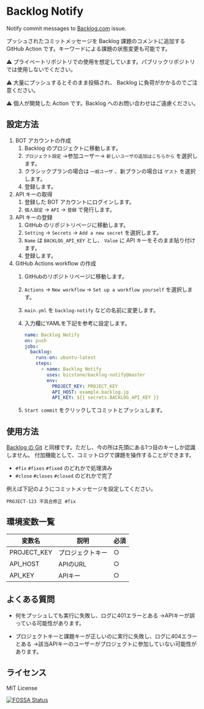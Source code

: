 # Backlog Notify

Notify commit messages to [Backlog.com](https://backlog.com/) issue.

プッシュされたコミットメッセージを Backlog 課題のコメントに追加する GitHub Action です。キーワードによる課題の状態変更も可能です。

:warning: プライベートリポジトリでの使用を想定しています。パブリックリポジトリでは使用しないでください。

:warning: 大量にプッシュするとそのまま投稿され、 Backlog に負荷がかかるのでご注意ください。

:warning: 個人が開発した Action です。Backlog へのお問い合わせはご遠慮ください。

## 設定方法

1. BOT アカウントの作成
    1. Backlog のプロジェクトに移動します。
    1. `プロジェクト設定` →参加ユーザー→ `新しいユーザの追加はこちらから` を選択します。
    1. クラシックプランの場合は `一般ユーザ` 、新プランの場合は `ゲスト` を選択します。
    1. 登録します。
1. API キーの取得
    1. 登録した BOT アカウントにログインします。
    1. `個人設定` → `API` → `登録` で発行します。
1. API キーの登録
    1. GitHub のリポジトリページに移動します。
    1. `Setting` → `Secrets` → `Add a new secret` を選択します。
    1. `Name` は `BACKLOG_API_KEY` とし、 `Value` に API キーをそのまま貼り付けます。
    1. 登録します。
1. GitHub Actions workflow の作成
    1. GitHubのリポジトリページに移動します。
    1. `Actions` → `New workflow` → `Set up a workflow yourself` を選択します。
    1. `main.yml` を `backlog-notify` などの名前に変更します。
    1. 入力欄にYAMLを下記を参考に設定します。

        ```yaml
        name: Backlog Notify
        on: push
        jobs:
          backlog:
            runs-on: ubuntu-latest
            steps:
              - name: Backlog Notify
                uses: bicstone/backlog-notify@master
                env:
                  PROJECT_KEY: PROJECT_KEY
                  API_HOST: example.backlog.jp
                  API_KEY: ${{ secrets.BACKLOG_API_KEY }}
        ```

    1. `Start commit` をクリックしてコミットとプッシュします。

## 使用方法

[Backlog の Git](https://support-ja.backlog.com/hc/ja/articles/360035640734#Git_%E3%81%AE%E3%82%B3%E3%83%9F%E3%83%83%E3%83%88%E3%83%AD%E3%82%B0%E3%81%A7%E3%81%AE%E8%AA%B2%E9%A1%8C%E3%81%AE%E6%93%8D%E4%BD%9C) と同様です。ただし、今の所は先頭にある1つ目のキーしか認識しません。
付加機能として、コミットログで課題を操作することができます。

* `#fix` `#fixes` `#fixed` のどれかで処理済み
* `#close` `#closes` `#closed` のどれかで完了

例えば下記のようにコミットメッセージを設定してください。

```
PROJECT-123 不具合修正 #fix
```

## 環境変数一覧

|変数名|説明|必須|
|-|-|-|
|PROJECT_KEY|プロジェクトキー|○|
|API_HOST|APIのURL|○|
|API_KEY|APIキー|○|

## よくある質問

* 何をプッシュしても実行に失敗し、ログに401エラーとある
  →APIキーが誤っている可能性があります。

* プロジェクトキーと課題キーが正しいのに実行に失敗し、ログに404エラーとある
  →該当APIキーのユーザーがプロジェクトに参加していない可能性があります。

## ライセンス

MIT License

[![FOSSA Status](https://app.fossa.com/api/projects/git%2Bgithub.com%2Fbicstone%2Fbacklog-notify.svg?type=large)](https://app.fossa.com/projects/git%2Bgithub.com%2Fbicstone%2Fbacklog-notify?ref=badge_large)

